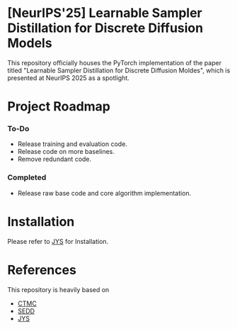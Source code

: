 #  [NeurIPS'25] Learnable Sampler Distillation for Discrete Diffusion Models
This repository officially houses the PyTorch implementation of the paper titled "Learnable Sampler Distillation for Discrete Diffusion Moldes", which is presented at NeurIPS 2025 as a spotlight.

# Project Roadmap
### To-Do
- Release training and evaluation code.
- Release code on more baselines.
- Remove redundant code.
### Completed
- Release raw base code and core algorithm implementation.

# Installation

Please refer to [JYS](https://github.com/enkeejunior1/jump-your-steps) for Installation.

# References
This repository is heavily based on 

- [CTMC](https://github.com/andrew-cr/tauLDR/tree/main)  
- [SEDD](https://github.com/louaaron/Score-Entropy-Discrete-Diffusion)
- [JYS](https://github.com/enkeejunior1/jump-your-steps)



